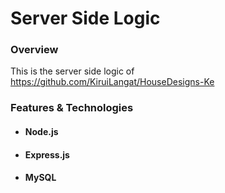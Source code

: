 # Server Side Logic

### Overview

This is the server side logic of https://github.com/KiruiLangat/HouseDesigns-Ke 

### Features & Technologies

- #### Node.js
- #### Express.js
- #### MySQL
